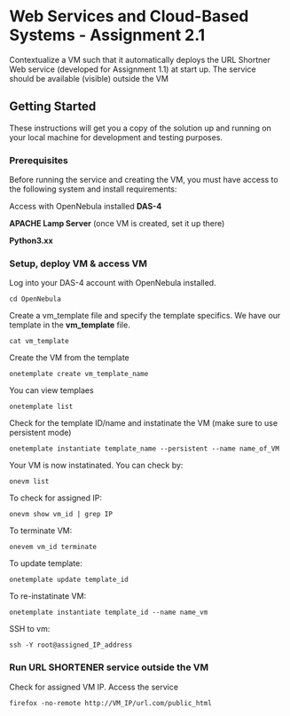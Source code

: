 # Web Services and Cloud-Based Systems - Assignment 2.1

Contextualize a VM such	that it	automatically deploys the URL Shortner	
Web	service	(developed	for	Assignment	1.1) at	start up. The service	
should be available (visible) outside the VM

## Getting Started

These instructions will get you a copy of the solution up and running on your local machine for development and testing purposes. 

### Prerequisites

Before running the service and creating the VM, you must have access to the following system and install 
requirements:

Access with OpenNebula installed **DAS-4**

**APACHE Lamp Server** (once VM is created, set it up there)

**Python3.xx**

### Setup, deploy VM & access VM

Log into your DAS-4 account with OpenNebula installed.

```
cd OpenNebula
```
Create a vm_template file and specify the template specifics. We have our template in the **vm_template** file.
```
cat vm_template
```

Create the VM from the template
```
onetemplate create vm_template_name
```

You can view templaes
```
onetemplate list
```

Check for the template ID/name and instatinate the VM (make sure to use persistent mode)
```
onetemplate instantiate template_name --persistent --name name_of_VM
```

Your VM is now instatinated. You can check by:
```
onevm list
```

To check for assigned IP:
```
onevm show vm_id | grep IP
```

To terminate VM:
```
onevem vm_id terminate
```

To update template:
```
onetemplate update template_id
```

To re-instatinate VM:
```
onetemplate instantiate template_id --name name_vm
```

SSH to vm:
```
ssh -Y root@assigned_IP_address
```
### Run URL SHORTENER service outside the VM

Check for assigned VM IP. Access the service 

```
firefox -no-remote http://VM_IP/url.com/public_html
```
